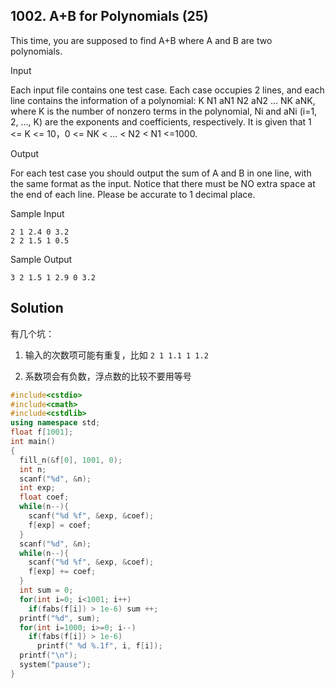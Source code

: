 ## 1002. A+B for Polynomials (25)
This time, you are supposed to find A+B where A and B are two polynomials.

Input

Each input file contains one test case. Each case occupies 2 lines, and each line contains the information of a polynomial: K N1 aN1 N2 aN2 ... NK aNK, where K is the number of nonzero terms in the polynomial, Ni and aNi (i=1, 2, ..., K) are the exponents and coefficients, respectively. It is given that 1 <= K <= 10，0 <= NK < ... < N2 < N1 <=1000.

Output

For each test case you should output the sum of A and B in one line, with the same format as the input. Notice that there must be NO extra space at the end of each line. Please be accurate to 1 decimal place.

Sample Input
```
2 1 2.4 0 3.2
2 2 1.5 1 0.5
```
Sample Output
```
3 2 1.5 1 2.9 0 3.2
```

## Solution
有几个坑：

1. 输入的次数项可能有重复，比如 `2 1 1.1 1 1.2`

2. 系数项会有负数，浮点数的比较不要用等号
```C++
#include<cstdio>
#include<cmath>
#include<cstdlib>
using namespace std;
float f[1001];
int main()
{
  fill_n(&f[0], 1001, 0);
  int n;
  scanf("%d", &n);
  int exp;
  float coef;
  while(n--){
    scanf("%d %f", &exp, &coef);
    f[exp] = coef;
  }
  scanf("%d", &n);
  while(n--){
    scanf("%d %f", &exp, &coef);
    f[exp] += coef;  
  }
  int sum = 0;
  for(int i=0; i<1001; i++)
    if(fabs(f[i]) > 1e-6) sum ++;
  printf("%d", sum);
  for(int i=1000; i>=0; i--)
    if(fabs(f[i]) > 1e-6)
      printf(" %d %.1f", i, f[i]);
  printf("\n");
  system("pause");
}
```
